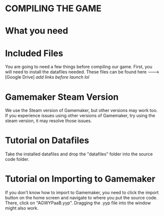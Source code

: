 # COMPILING THE GAME

# What you need

# Included Files
You are going to need a few things before compiling our game. First, you will need to install the datafiles needed. These files can be found here ---> [Google Drive] *add links before launch lol*

# Gamemaker Steam Version
We use the Steam version of Gamemaker, but other versions may work too. If you experience issues using other versions of Gamemaker, try using the steam version, it may resolve those issues.

# Tutorial on Datafiles

Take the installed datafiles and drop the "datafiles" folder into the source code folder.

# Tutorial on Importing to Gamemaker

If you don't know how to import to Gamemaker, you need to click the import button on the home screen and navigate to where you put the source code. There, click on "AGWYPaaB.yyp". Dragging the .yyp file into the window might also work.